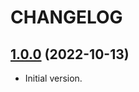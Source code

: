 # CHANGELOG

## [1.0.0](https://github.com/tyrcord/tutils_dart/releases/tag/1.0.0) (2022-10-13)

- Initial version.
